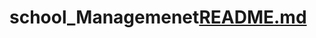 # school_Managemenet[README.md](https://github.com/KhanTaariq/school_Managemenet/files/8934148/README.md)
